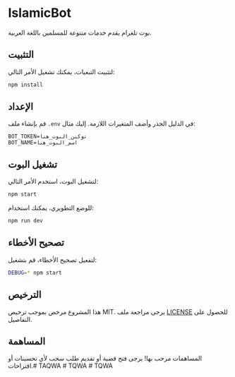 # IslamicBot

بوت تلغرام يقدم خدمات متنوعة للمسلمين باللغة العربية.


## التثبيت

لتثبيت التبعيات، يمكنك تشغيل الأمر التالي:

```bash
npm install
```

## الإعداد

قم بإنشاء ملف `.env` في الدليل الجذر وأضف المتغيرات اللازمة. إليك مثال:

```
BOT_TOKEN=توكين_البوت_هنا
BOT_NAME=اسم_البوت_هنا
```

## تشغيل البوت

لتشغيل البوت، استخدم الأمر التالي:

```bash
npm start
```

للوضع التطويري، يمكنك استخدام:

```bash
npm run dev
```

## تصحيح الأخطاء

لتفعيل تصحيح الأخطاء، قم بتشغيل:

```bash
DEBUG=* npm start
```


## الترخيص

هذا المشروع مرخص بموجب ترخيص MIT. يرجى مراجعة ملف [LICENSE](LICENSE) للحصول على التفاصيل.


## المساهمة

المساهمات مرحب بها! يرجى فتح قضية أو تقديم طلب سحب لأي تحسينات أو اقتراحات.#   T A Q W A  
 #   T Q W A  
 #   T Q W A  
 